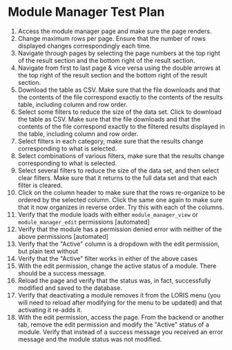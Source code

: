 # Module Manager Test Plan

1. Access the module manager page and make sure the page renders.  
2. Change maximum rows per page. Ensure that the number of rows displayed changes correspondingly each time.  
3. Navigate through pages by selecting the page numbers at the top right of the result section and the bottom right of the result section.  
4. Navigate from first to last page & vice versa using the double arrows at the top right of the result section and the bottom right of the result section.  
5. Download the table as CSV. Make sure that the file downloads and that the contents of the file correspond exactly to the contents of the results table, including column and row order.  
6. Select some filters to reduce the size of the data set. Click to download the table as CSV. Make sure that the file downloads and that the contents of the file correspond exactly to the filtered results displayed in the table, including column and row order.  
7. Select filters in each category, make sure that the results change corresponding to what is selected.  
8. Select combinations of various filters, make sure that the results change corresponding to what is selected.  
9. Select several filters to reduce the size of the data set, and then select clear filters. Make sure that it returns to the full data set and that each filter is cleared.  
10. Click on the column header to make sure that the rows re-organize to be ordered by the selected column. Click the same one again to make sure that it now organizes in reverse order. Try this with each of the columns.  
11. Verify that the module loads with either `module_manager_view` or `module_manager_edit` permissions [automated]
12. Verify that the module has a permission denied error with neither of the above permissions [automated]
13. Verify that the "Active" column is a dropdown with the edit permission, but plain text without
14. Verify that the "Active" filter works in either of the above cases
15. With the edit permission, change the active status of a module. There should be a success message.
16. Reload the page and verify that the status was, in fact, successfully modified and saved to the database.
17. Verify that deactivating a module removes it from the LORIS menu (you will need to reload after modifying for the menu to be updated) and that activating it re-adds it.
18. With the edit permission, access the page. From the backend or another tab, remove the edit permission and modify the "Active" status of a module. Verify that instead of a success message you received an error message and the module status was not modified.

